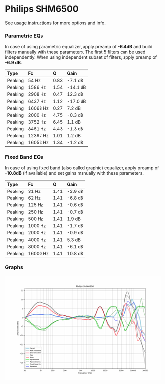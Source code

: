 # Philips SHM6500
See [usage instructions](https://github.com/jaakkopasanen/AutoEq#usage) for more options and info.

### Parametric EQs
In case of using parametric equalizer, apply preamp of **-6.4dB** and build filters manually
with these parameters. The first 5 filters can be used independently.
When using independent subset of filters, apply preamp of **-6.9 dB**.

| Type    | Fc       |    Q | Gain     |
|:--------|:---------|:-----|:---------|
| Peaking | 54 Hz    | 0.83 | -7.1 dB  |
| Peaking | 1586 Hz  | 1.54 | -14.1 dB |
| Peaking | 2908 Hz  | 0.47 | 12.3 dB  |
| Peaking | 6437 Hz  | 1.12 | -17.0 dB |
| Peaking | 16068 Hz | 0.27 | 7.2 dB   |
| Peaking | 2000 Hz  | 4.75 | -0.3 dB  |
| Peaking | 3752 Hz  | 6.45 | 1.1 dB   |
| Peaking | 8451 Hz  | 4.43 | -1.3 dB  |
| Peaking | 12397 Hz | 1.01 | 1.2 dB   |
| Peaking | 16053 Hz | 1.34 | -1.2 dB  |

### Fixed Band EQs
In case of using fixed band (also called graphic) equalizer, apply preamp of **-10.8dB**
(if available) and set gains manually with these parameters.

| Type    | Fc       |    Q | Gain    |
|:--------|:---------|:-----|:--------|
| Peaking | 31 Hz    | 1.41 | -2.9 dB |
| Peaking | 62 Hz    | 1.41 | -6.8 dB |
| Peaking | 125 Hz   | 1.41 | -0.6 dB |
| Peaking | 250 Hz   | 1.41 | -0.7 dB |
| Peaking | 500 Hz   | 1.41 | 1.9 dB  |
| Peaking | 1000 Hz  | 1.41 | -1.7 dB |
| Peaking | 2000 Hz  | 1.41 | -0.9 dB |
| Peaking | 4000 Hz  | 1.41 | 5.3 dB  |
| Peaking | 8000 Hz  | 1.41 | -6.1 dB |
| Peaking | 16000 Hz | 1.41 | 10.8 dB |

### Graphs
![](./Philips%20SHM6500.png)